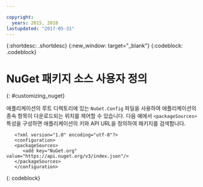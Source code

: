 ```yaml
---

copyright:
  years: 2015, 2018
lastupdated: "2017-05-31"
---
```


{:shortdesc: .shortdesc}
{:new_window: target="_blank"}
{:codeblock: .codeblock}


# NuGet 패키지 소스 사용자 정의
{: #customizing_nuget}

애플리케이션의 루트 디렉토리에 있는 `NuGet.Config` 파일을 사용하여 애플리케이션의 종속 항목이 다운로드되는 위치를 제어할 수 있습니다. 다음 예에서 `<packageSources>` 특성을 구성하면 애플리케이션의 키와 API URL을 정의하여 패키지를 검색합니다.
```
   <?xml version="1.0" encoding="utf-8"?>
   <configuration>
   <packageSources>
      <add key="NuGet.org" value="https://api.nuget.org/v3/index.json"/>
   </packageSources>
   </configuration>
```
{: codeblock}
